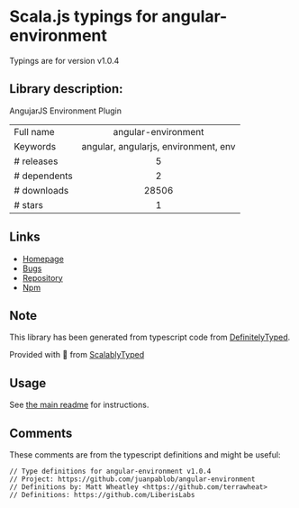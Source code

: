 
# Scala.js typings for angular-environment

Typings are for version v1.0.4

## Library description:
AngujarJS Environment Plugin

|                    |                 |
| ------------------ | :-------------: |
| Full name          | angular-environment |
| Keywords           | angular, angularjs, environment, env |
| # releases         | 5 |
| # dependents       | 2 |
| # downloads        | 28506 |
| # stars            | 1 |

## Links
- [Homepage](https://github.com/juanpablob/angular-environment#readme)
- [Bugs](https://github.com/juanpablob/angular-environment/issues)
- [Repository](https://github.com/juanpablob/angular-environment)
- [Npm](https://www.npmjs.com/package/angular-environment)
    


## Note
This library has been generated from typescript code from [DefinitelyTyped](https://definitelytyped.org).

Provided with :purple_heart: from [ScalablyTyped](https://github.com/oyvindberg/ScalablyTyped)

## Usage
See [the main readme](../../readme.md) for instructions.

## Comments

These comments are from the typescript definitions and might be useful:
```
// Type definitions for angular-environment v1.0.4
// Project: https://github.com/juanpablob/angular-environment
// Definitions by: Matt Wheatley <https://github.com/terrawheat>
// Definitions: https://github.com/LiberisLabs

```

